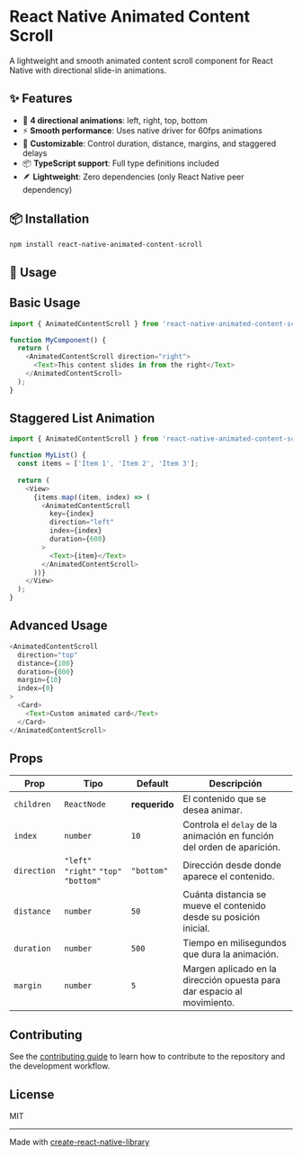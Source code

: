# React Native Animated Content Scroll

A lightweight and smooth animated content scroll component for React Native with directional slide-in animations.

## ✨ Features

- 🎯 **4 directional animations**: left, right, top, bottom
- ⚡ **Smooth performance**: Uses native driver for 60fps animations
- 🎨 **Customizable**: Control duration, distance, margins, and staggered delays
- 📦 **TypeScript support**: Full type definitions included
- 🪶 **Lightweight**: Zero dependencies (only React Native peer dependency)

## 📦 Installation

```bash
npm install react-native-animated-content-scroll
```

## 🚀 Usage

## Basic Usage
```ts 
import { AnimatedContentScroll } from 'react-native-animated-content-scroll';

function MyComponent() {
  return (
    <AnimatedContentScroll direction="right">
      <Text>This content slides in from the right</Text>
    </AnimatedContentScroll>
  );
}
```

## Staggered List Animation

```ts 
import { AnimatedContentScroll } from 'react-native-animated-content-scroll';

function MyList() {
  const items = ['Item 1', 'Item 2', 'Item 3'];
  
  return (
    <View>
      {items.map((item, index) => (
        <AnimatedContentScroll 
          key={index}
          direction="left" 
          index={index}
          duration={600}
        >
          <Text>{item}</Text>
        </AnimatedContentScroll>
      ))}
    </View>
  );
}
```

## Advanced Usage

```ts 
<AnimatedContentScroll 
  direction="top" 
  distance={100}
  duration={800}
  margin={10}
  index={0}
>
  <Card>
    <Text>Custom animated card</Text>
  </Card>
</AnimatedContentScroll>
```
## Props

| Prop        | Tipo                                  | Default       | Descripción                                                             |
| ----------- | ------------------------------------- | ------------- | ----------------------------------------------------------------------- |
| `children`  | `ReactNode`                           | **requerido** | El contenido que se desea animar.                                       |
| `index`     | `number`                              | `10`          | Controla el `delay` de la animación en función del orden de aparición.  |
| `direction` | `"left"` `"right"` `"top"` `"bottom"` | `"bottom"`    | Dirección desde donde aparece el contenido.                             |
| `distance`  | `number`                              | `50`          | Cuánta distancia se mueve el contenido desde su posición inicial.       |
| `duration`  | `number`                              | `500`         | Tiempo en milisegundos que dura la animación.                           |
| `margin`    | `number`                              | `5`           | Margen aplicado en la dirección opuesta para dar espacio al movimiento. |


## Contributing

See the [contributing guide](CONTRIBUTING.md) to learn how to contribute to the repository and the development workflow.

## License

MIT

---

Made with [create-react-native-library](https://github.com/callstack/react-native-builder-bob)
